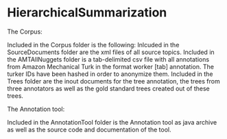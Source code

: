 # HierarchicalSummarization

The Corpus:

Included in the Corpus folder is the following:
Inlcuded in the SourceDocuments folder are the xml files of all source topics.
Included in the AMTAllNuggets folder is a tab-delimited csv file with all annotations from Amazon Mechanical Turk in the format worker [tab] annotation. The turker IDs have been hashed in order to anonymize them.
Included in the Trees folder are the inout documents for the tree annotation, the trees from three annotators as well as the gold standard trees created out of these trees. 

The Annotation tool:

Included in the AnnotationTool folder is the Annotation tool as java archive as well as the source code and documentation of the tool.
